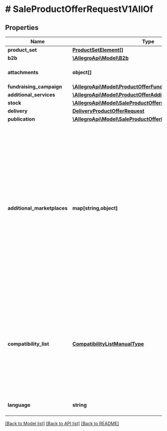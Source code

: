 # # SaleProductOfferRequestV1AllOf

## Properties

Name | Type | Description | Notes
------------ | ------------- | ------------- | -------------
**product_set** | [**ProductSetElement[]**](ProductSetElement.md) |  | [optional]
**b2b** | [**\AllegroApi\Model\B2b**](B2b.md) |  | [optional]
**attachments** | **object[]** | An array of offer attachments. | [optional]
**fundraising_campaign** | [**\AllegroApi\Model\ProductOfferFundraisingCampaignRequest**](ProductOfferFundraisingCampaignRequest.md) |  | [optional]
**additional_services** | [**\AllegroApi\Model\ProductOfferAdditionalServicesRequest**](ProductOfferAdditionalServicesRequest.md) |  | [optional]
**stock** | [**\AllegroApi\Model\SaleProductOffersRequestStock**](SaleProductOffersRequestStock.md) |  |
**delivery** | [**DeliveryProductOfferRequest**](DeliveryProductOfferRequest.md) |  | [optional]
**publication** | [**\AllegroApi\Model\SaleProductOfferPublicationRequest**](SaleProductOfferPublicationRequest.md) |  | [optional]
**additional_marketplaces** | **map[string,object]** | Selected information about the offer in each additional service. This field does not contain information about the base marketplace of the offer.&lt;br/&gt; Possible values of &#x60;marketplaceId&#x60; can be obtained from &#x60;GET /marketplaces&#x60; resource.&lt;/br&gt; See [Allegro foreign marketplaces](https://developer.allegro.pl/tutorials/listing-and-managing-offers-on-foreign-marketplaces-7GndGjeAATn) for more details regarding this field. | [optional]
**compatibility_list** | [**CompatibilityListManualType**](CompatibilityListManualType.md) | For the &#x60;/sale/product-offers&#x60; resources you can send only definition of the MANUAL compatibility list. If compatibility list is provided for the product assigned to the offer, it will be used automatically. | [optional]
**language** | **string** | Declared base language of the offer. | [optional]

[[Back to Model list]](../../README.md#models) [[Back to API list]](../../README.md#endpoints) [[Back to README]](../../README.md)
